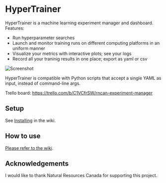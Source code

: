 # HyperTrainer

HyperTrainer is a machine learning experiment manager and dashboard. Features:

* Run hyperparameter searches
* Launch and monitor training runs on different computing platforms in an uniform
  manner
* Visualize your metrics with interactive plots; see your logs
* Record all your traninig results in one place; export as yaml or csv

![Screenshot](https://raw.githubusercontent.com/lemairecarl/hypertrainer/master/hypertrainer.png)

HyperTrainer is compatible with Python scripts that accept a single YAML as input,
instead of command-line args.

Trello board:
https://trello.com/b/C1VCfrSW/rncan-experiment-manager

## Setup

See [Installing](https://github.com/lemairecarl/hypertrainer/wiki/Installing) in the wiki.

## How to use

[Please refer to the wiki](https://github.com/lemairecarl/hypertrainer/wiki).

## Acknowledgements

I would like to thank Natural Resources Canada for supporting this project.
